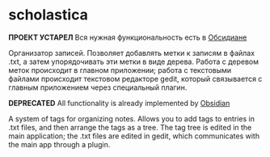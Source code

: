 # scholastica
__ПРОЕКТ УСТАРЕЛ__
Вся нужная функциональность есть в [Обсидиане](https://obsidian.md/) 

Организатор записей. Позволяет добавлять метки к записям в файлах .txt, а затем упорядочивать эти метки в виде дерева. Работа с деревом меток происходит в главном приложении; работа с текстовыми файлами происходит текстовом редакторе gedit, который связывается с главным приложением через специальный плагин.

__DEPRECATED__
All functionality is already implemented by [Obsidian](https://obsidian.md/) 

A system of tags for organizing notes. Allows you to add tags to entries in .txt files, and then arrange the tags as a tree. The tag tree is edited in the main application; the .txt files are edited in gedit, which communicates with the main app through a plugin. 
